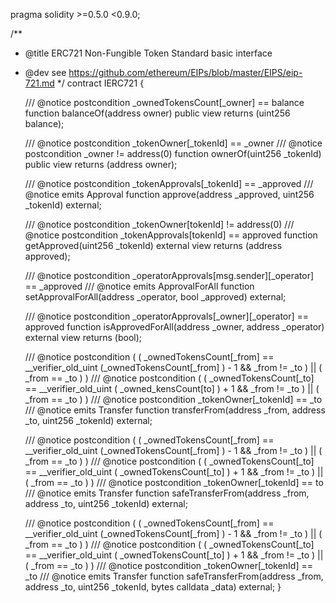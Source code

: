 pragma solidity >=0.5.0 <0.9.0;

/**
 * @title ERC721 Non-Fungible Token Standard basic interface
 * @dev see https://github.com/ethereum/EIPs/blob/master/EIPS/eip-721.md
 */
contract IERC721 {
    
    /// @notice postcondition _ownedTokensCount[_owner] == balance
    function balanceOf(address owner) public view returns (uint256 balance);
    
    /// @notice postcondition _tokenOwner[_tokenId] == _owner
    /// @notice postcondition  _owner !=  address(0)
    function ownerOf(uint256 _tokenId) public view returns (address owner);

    /// @notice postcondition _tokenApprovals[_tokenId] == _approved 
    /// @notice emits Approval
    function approve(address _approved, uint256 _tokenId) external;
    
    /// @notice postcondition _tokenOwner[tokenId] != address(0)
    /// @notice postcondition _tokenApprovals[tokenId] == approved
    function getApproved(uint256 _tokenId) external view returns (address approved);

    /// @notice postcondition _operatorApprovals[msg.sender][_operator] == _approved
    /// @notice emits ApprovalForAll
    function setApprovalForAll(address _operator, bool _approved) external;
    
    /// @notice postcondition _operatorApprovals[_owner][_operator] == approved
    function isApprovedForAll(address _owner, address _operator) external view returns (bool);

    /// @notice  postcondition ( ( _ownedTokensCount[_from] ==  __verifier_old_uint (_ownedTokensCount[_from] ) - 1  &&  _from  != _to ) || ( _from == _to )  ) 
    /// @notice  postcondition ( ( _ownedTokensCount[_to] ==  __verifier_old_uint ( _owned_kensCount[to] ) + 1  &&  _from  != _to ) || ( _from  == _to ) )
    /// @notice  postcondition  _tokenOwner[_tokenId] == _to
    /// @notice  emits Transfer
    function transferFrom(address _from, address _to, uint256 _tokenId) external;
    
    /// @notice  postcondition ( ( _ownedTokensCount[_from] ==  __verifier_old_uint (_ownedTokensCount[_from] ) - 1  &&  _from  != _to ) || ( _from == _to )  ) 
    /// @notice  postcondition ( ( _ownedTokensCount[_to] ==  __verifier_old_uint ( _ownedTokensCount[_to] ) + 1  &&  _from  != _to ) || ( _from  == _to ) )
    /// @notice  postcondition  _tokenOwner[_tokenId] == to
    /// @notice  emits  Transfer
    function safeTransferFrom(address _from, address _to, uint256 _tokenId) external;

    /// @notice  postcondition ( ( _ownedTokensCount[_from] ==  __verifier_old_uint (_ownedTokensCount[_from] ) - 1  &&  _from  != _to ) || ( _from == _to )  ) 
    /// @notice  postcondition ( ( _ownedTokensCount[_to] ==  __verifier_old_uint ( _ownedTokensCount[_to] ) + 1  &&  _from  != _to ) || ( _from  == _to ) )
    /// @notice  postcondition  _tokenOwner[_tokenId] == _to
    /// @notice  emits  Transfer
    function safeTransferFrom(address _from, address _to, uint256 _tokenId, bytes calldata _data) external;
}